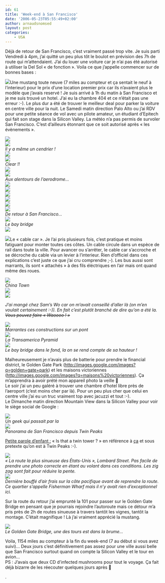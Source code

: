 ```yaml
---
id: 61
title: 'Week-end à San Francisco'
date: '2006-05-23T05:55:49+02:00'
author: arnaudsnomsed
layout: post
categories:
    - USA
---
```


Déjà de retour de San Francisco, c’est vraiment passé trop vite. Je suis parti Vendredi à 4pm, j’ai quitté un peu plus tôt le boulot en prévision des 7h de route qui m’attendaient. J’ai du louer une voiture car je n’ai pas été autorisé à utiliser la Del Sol « de fonction ». Voila ce que j’appelle commencer sur de bonnes bases :

![](/assets/images/san_francisco/dsc00970.jpg)Une mustang toute neuve (7 miles au compteur et ça sentait le neuf à l’interieur) pour le prix d’une location premier prix car ils n’avaient plus le modèle que j’avais reservé ! Je suis arrivé à 1h du matin à San Francisco et je me suis trouvé un hotel. J’ai eu la chambre 404 et ce n’était pas une erreur :-). Le plus dur a été de trouver le meilleur deal pour parker la voiture en centre ville pour la nuit. Le Samedi matin direction Palo Alto ou j’ai RDV pour une petite séance de vol avec un pilote amateur, un étudiant d’Epitech qui fait son stage dans la Silicon Valley. La météo n’a pas permis de survoler San Francisco. C’est d’ailleurs étonnant que ce soit autorisé après « les évènements ».

![](/assets/images/san_francisco/dsc00991.jpg)  
![](/assets/images/san_francisco/dsc00995.jpg)  
*Il y a même un cendrier !*  
![](/assets/images/san_francisco/dsc01013.jpg)  
![](/assets/images/san_francisco/dsc00997.jpg)  
*Clear !!*  
![](/assets/images/san_francisco/dsc01001.jpg)  
![](/assets/images/san_francisco/dsc00999.jpg)  
*Aux alentours de l’aerodrome…*  
![](/assets/images/san_francisco/dsc01005.jpg)  
![](/assets/images/san_francisco/dsc01006.jpg)  
![](/assets/images/san_francisco/dsc01008.jpg)  
![](/assets/images/san_francisco/dsc01010.jpg)  
![](/assets/images/san_francisco/dsc01004.jpg)  
![](/assets/images/san_francisco/dsc01018.jpg)  
*De retour à San Francisco…*  
![](/assets/images/san_francisco/dsc01023.jpg)  
*Le bay bridge*  
![](/assets/images/san_francisco/dsc01024.jpg)

![](/assets/images/san_francisco/dsc01029.jpg)Le « cable car ». Je l’ai pris plusieurs fois, c’est pratique et moins fatiguant pour monter toutes ces côtes. Un cable circule dans un espèce de rail dans toute la ville. Pour avancer ou s’arrêter, le cable car s’accroche et se décroche du cable via un levier à l’interieur. Rien d’officiel dans ces explications c’est juste ce que j’ai cru comprendre ;-). Les bus aussi sont marrants, ils sont « attachés » à des fils éléctriques en l’air mais ont quand même des roues.

![](/assets/images/san_francisco/dsc01030.jpg)  
*China Town*  
![](/assets/images/san_francisco/dsc01032.jpg)  
![](/assets/images/san_francisco/dsc01033.jpg)

*J’ai mangé chez Sam’s Wo car on m’avait conseillé d’aller là (on m’en voulait certainement :-)). En fait c’est plutôt branché de dire qu’on a été la. <del>Vous pouvez faire « Waoooo ! »</del>*

![](/assets/images/san_francisco/dsc01036.jpg)  
*Marrantes ces constructions sur un pont*  
![](/assets/images/san_francisco/dsc01031.jpg)  
*La Transamerica Pyramid*  
![](/assets/images/san_francisco/dsc01039.jpg)  
*Le bay bridge dans le fond, la on se rend compte de sa hauteur !*

Malheureusement je n’avais plus de batterie pour prendre le financial district, le Golden Gate Park (<http://images.google.com/images?q=golden+gate+park>) et les maisons victoriennes (<http://images.google.com/images?q=maisons%20victoriennes>). Ça m’apprendra à avoir prété mon appareil photo la veille 🙂  
Le soir j’ai un peu galéré à trouver une chambre d’hotel libre près de l’aeroport (c’est moins cher par là). Pour un peu plus cher que celui en centre ville j’ai eu un truc vraiment top avec jacuzzi et tout :-).  
Le Dimanche matin direction Mountain View dans la Silicon Valley pour voir le siège social de Google :

![](/assets/images/san_francisco/dsc01053.jpg)  
*Un geek qui passait par la*  
![](/assets/images/san_francisco/dsc01062.jpg)  
*Panorama de San Francisco depuis Twin Peaks*

<u>Petite parole d’enfant :</u> « Is that a twin tower ? » en référence à [ça](/assets/images/san_francisco/dsc01068.jpg) et sous pretexte qu’on est à Twin Peaks :-).

![](/assets/images/san_francisco/dsc01076.jpg)  
*« La route la plus sinueuse des États-Unis », Lombard Street. Pas facile de prendre une photo correcte en étant au volant dans ces conditions. Les zig zag sont fait pour réduire la pente.*  
![](/assets/images/san_francisco/dsc01083.jpg)  
*Dernière bouffé d’air frais sur la côte pacifique avant de reprendre la route. Ce quartier s’appelle Fisherman Wharf mais il n’y avait rien d’exceptionnel ici.*

Sur la route du retour j’ai emprunté la 101 pour passer sur le Golden Gate Bridge en pensant que je pourrais rejoindre l’autoroute mais ce détour m’a pris près de 2h de routes sinueuse à travers tantôt les vignes, tantôt la montage. C’était magnifique ! Là j’ai vraiment apprécié la mustang.

![](/assets/images/san_francisco/dsc01096.jpg)  
*Le Golden Gate Bridge, une des tours est dans la brume…*

Voila, 1154 miles au compteur à la fin du week-end (7 au début si vous avez suivi)… Deux jours c’est définitivement pas assez pour une ville aussi belle que San Francisco surtout quand on compte la Silicon Valley et le tour en avion…  
PS : J’avais que deux CD d’infected mushrooms pour tout le voyage. Ça fait déjà bizarre de les réecouter quelques jours après 🙂

.
